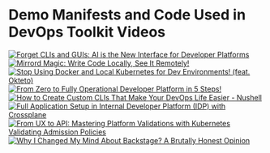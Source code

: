 # Demo Manifests and Code Used in DevOps Toolkit Videos

[![Forget CLIs and GUIs: AI is the New Interface for Developer Platforms](https://img.youtube.com/vi/ApjnCa-a2xI/0.jpg)](https://youtu.be/ApjnCa-a2xI)
[![Mirrord Magic: Write Code Locally, See It Remotely!](https://img.youtube.com/vi/NLa0K5mybzo/0.jpg)](https://youtu.be/NLa0K5mybzo)
[![Stop Using Docker and Local Kubernetes for Dev Environments! (feat. Okteto)](https://img.youtube.com/vi/Fa1VUumXqsc/0.jpg)](https://youtu.be/Fa1VUumXqsc)
[![From Zero to Fully Operational Developer Platform in 5 Steps!](https://img.youtube.com/vi/fZ2DjdqT1e0/0.jpg)](https://youtu.be/fZ2DjdqT1e0)
[![How to Create Custom CLIs That Make Your DevOps Life Easier - Nushell](https://img.youtube.com/vi/TgQZz2kGysk/0.jpg)](https://youtu.be/TgQZz2kGysk)
[![Full Application Setup in Internal Developer Platform (IDP) with Crossplane](https://img.youtube.com/vi/WpgiVlODt4I/0.jpg)](https://youtu.be/WpgiVlODt4I)
[![From UX to API: Mastering Platform Validations with Kubernetes Validating Admission Policies](https://img.youtube.com/vi/8jtYN-qvSqA/0.jpg)](https://youtu.be/8jtYN-qvSqA)
[![Why I Changed My Mind About Backstage? A Brutally Honest Opinion](https://img.youtube.com/vi/qi7eH6dZJOk/0.jpg)](https://youtu.be/qi7eH6dZJOk)
